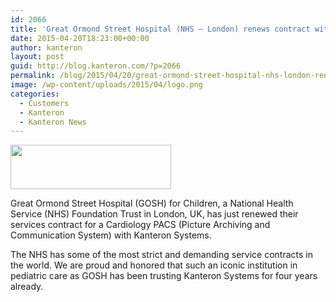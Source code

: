 ```yaml
---
id: 2066
title: 'Great Ormond Street Hospital (NHS – London) renews contract with Kanteron Systems'
date: 2015-04-20T18:23:00+00:00
author: kanteron
layout: post
guid: http://blog.kanteron.com/?p=2066
permalink: /blog/2015/04/20/great-ormond-street-hospital-nhs-london-renews-contract-with-kanteron-systems/
image: /wp-content/uploads/2015/04/logo.png
categories:
  - Customers
  - Kanteron
  - Kanteron News
---
```

<img class="aligncenter" src="http://www.labs.gosh.nhs.uk/media/487957/nhs_logo_ft.gif" alt="" width="257" height="71" />

Great Ormond Street Hospital (GOSH) for Children, a National Health Service (NHS) Foundation Trust in London, UK, has just renewed their services contract for a Cardiology PACS (Picture Archiving and Communication System) with Kanteron Systems.

The NHS has some of the most strict and demanding service contracts in the world. We are proud and honored that such an iconic institution in pediatric care as GOSH has been trusting Kanteron Systems for four years already.